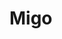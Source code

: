 Migo
====
<!-- ClickDesk Live Chat Service for websites -->
<script type='text/javascript'>
var _glc =_glc || []; _glc.push('all_ag9zfmNsaWNrZGVza2NoYXRyDwsSBXVzZXJzGMfQ3o0GDA');
var glcpath = (('https:' == document.location.protocol) ? 'https://my.clickdesk.com/clickdesk-ui/browser/' : 
'http://my.clickdesk.com/clickdesk-ui/browser/');
var glcp = (('https:' == document.location.protocol) ? 'https://' : 'http://');
var glcspt = document.createElement('script'); glcspt.type = 'text/javascript'; 
glcspt.async = true; glcspt.src = glcpath + 'livechat-new.js';
var s = document.getElementsByTagName('script')[0];s.parentNode.insertBefore(glcspt, s);
</script>
<!-- End of ClickDesk -->
